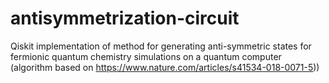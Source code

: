# antisymmetrization-circuit
Qiskit implementation of method for generating anti-symmetric states for fermionic quantum chemistry simulations on a quantum computer (algorithm based on https://www.nature.com/articles/s41534-018-0071-5))
